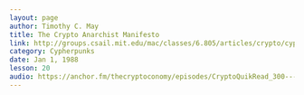 ```yaml
---
layout: page
author: Timothy C. May
title: The Crypto Anarchist Manifesto
link: http://groups.csail.mit.edu/mac/classes/6.805/articles/crypto/cypherpunks/may-crypto-manifesto.html
category: Cypherpunks
date: Jan 1, 1988
lesson: 20
audio: https://anchor.fm/thecryptoconomy/episodes/CryptoQuikRead_300-----The-Crypto-Anarchist-Manifesto-Timothy-C--May-e5p7j4/a-apghds
---
```


